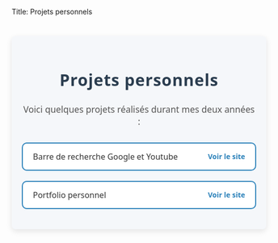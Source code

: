 Title: Projets personnels
<section id="projets-personnels">
  <h2>Projets personnels</h2>
  <p>Voici quelques projets réalisés durant mes deux années :</p>
  <ul>
    <li>
      <span>Barre de recherche Google et Youtube</span>
      <a href="#" target="_black">Voir le site</a>
      </li>
    <li>
      <span>Portfolio personnel</span>
      <a href="#" target="_blank">Voir le site</a>
    </li>
  </ul>
</section>
<style>
#projets-personnels {
  max-width: 700px;
  margin: 40px auto;
  padding: 20px;
  background-color: #f5f7fa;
  border-radius: 8px;
  box-shadow: 0 4px 12px rgba(0,0,0,0.1);
  font-family: 'Segoe UI', Tahoma, Geneva, Verdana, sans-serif;
  color: #333;
}
#projets-personnels h2 {
  font-size: 2rem;
  margin-bottom: 25px;
  color: #2c3e50;
  text-align: center;
  letter-spacing: 1px;
}
#projets-personnels p {
  font-size: 1.1rem;
  margin-bottom: 30px;
  text-align: center;
  color: #555;
}
#projets-personnels ul {
  list-style: none;
  padding-left: 0;
}
#projets-personnels ul li {
  background: #fff;
  border: 2px solid #2980b9;
  border-radius: 10px;
  margin-bottom: 20px;
  padding: 15px 20px;
  display: flex;
  align-items: center;
  gap: 15px;
  transition: box-shadow 0.3s ease, border-color 0.3s ease;
  cursor: default;
}
#projets-personnels ul li:hover {
  border-color: #3498db;
  box-shadow: 0 8px 15px rgba(52, 152, 219, 0.3);
  transform: translateY(-3px);
}
#projets-personnels ul li img {
  width: 50px;
  height: 50px;
  object-fit: contain;
  border-radius: 8px;
  transition: transform 0.3s ease;
}
#projets-personnels ul li:hover img {
  transform: scale(1.1);
}
#projets-personnels ul li span {
  flex: 1;
  font-size: 1rem;
  color: #333;
}
#projets-personnels ul li a {
  color: #2980b9;
  text-decoration: none;
  font-weight: 600;
  margin-left: 10px;
  transition: color 0.3s ease;
}
#projets-personnels ul li a:hover {
  color: #1c5980;
  text-decoration: underline;
}

</style>

